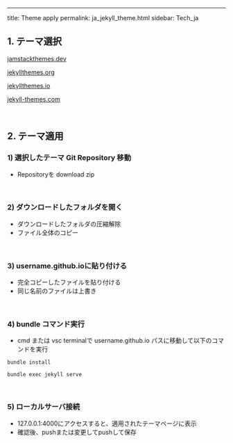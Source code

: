 ---
 title: Theme apply
 permalink: ja_jekyll_theme.html
 sidebar: Tech_ja
## 1. テーマ選択

[jamstackthemes.dev](https://jamstackthemes.dev/ssg/jekyll/)

[jekyllthemes.org](http://jekyllthemes.org/)

[jekyllthemes.io](https://jekyllthemes.io/)

[jekyll-themes.com](https://jekyll-themes.com/)

<br />

## 2. テーマ適用

### 1) 選択したテーマ Git Repository 移動
- Repositoryを download zip

<br />

### 2) ダウンロードしたフォルダを開く
- ダウンロードしたフォルダの圧縮解除
- ファイル全体のコピー

<br />

### 3) username.github.ioに貼り付ける
- 完全コピーしたファイルを貼り付ける
- 同じ名前のファイルは上書き

<br />

### 4) bundle コマンド実行
- cmd または vsc terminalで username.github.io パスに移動して以下のコマンドを実行

<code>bundle install</code>

<code>bundle exec jekyll serve</code>

<br />

### 5) ローカルサーバ接続
- 127.0.0.1:4000にアクセスすると、適用されたテーマページに表示
- 確認後、pushまたは変更してpushして保存